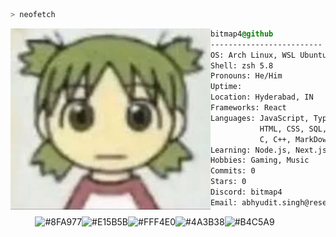 ```zsh
> neofetch
```

<img align="left" src="https://raw.githubusercontent.com/BitMap4/BitMap4/refs/heads/master/yotsuba.jpg" alt="yotsuba.jpg" width="320" /> 

```css
bitmap4@github
-------------------------
OS: Arch Linux, WSL Ubuntu on Windows 11, iOS
Shell: zsh 5.8
Pronouns: He/Him
Uptime: 
Location: Hyderabad, IN
Frameworks: React
Languages: JavaScript, TypeScript,
           HTML, CSS, SQL, Python,
           C, C++, MarkDown, LaTeX,
Learning: Node.js, Next.js, Dart
Hobbies: Gaming, Music
Commits: 0
Stars: 0
Discord: bitmap4
Email: abhyudit.singh@research.iiit.ac.in
```
<p align="left">
  &nbsp; &nbsp; &nbsp; &nbsp; &nbsp;
  <img alt="#8FA977" src="https://via.placeholder.com/15/8FA977/000000?text=+" width="25" height="20" /><img alt="#E15B5B" src="https://via.placeholder.com/15/E15B5B/000000?text=+" width="25" height="20" /><img alt="#FFF4E0" src="https://via.placeholder.com/15/FFF4E0/000000?text=+" width="25" height="20" /><img alt="#4A3B38" src="https://via.placeholder.com/15/4A3B38/000000?text=+" width="25" height="20" /><img alt="#B4C5A9" src="https://via.placeholder.com/15/B4C5A9/000000?text=+" width="25" height="20" />
</p>

